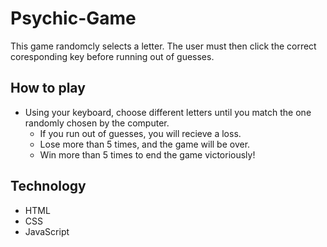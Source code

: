 # Psychic-Game

This game randomcly selects a letter.  The user must then click the correct coresponding key before running out of guesses.

## How to play
* Using your keyboard, choose different letters until you match the one randomly chosen by the computer.
    * If you run out of guesses, you will recieve a loss.
    * Lose more than 5 times, and the game will be over.
    * Win more than 5 times to end the game victoriously!

## Technology
* HTML
* CSS
* JavaScript